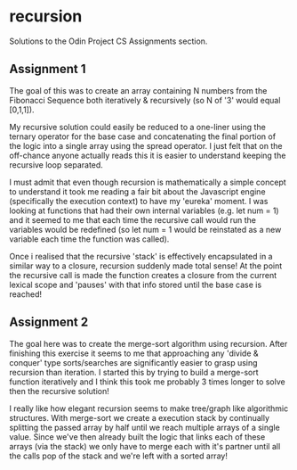 # recursion
Solutions to the Odin Project CS Assignments section.

## Assignment 1
The goal of this was to create an array containing N numbers from the Fibonacci Sequence both iteratively & recursively (so N of '3' would equal [0,1,1]).

My recursive solution could easily be reduced to a one-liner using the ternary operator for the base case and concatenating the final portion of the logic into a single array using the spread operator. I just felt that on the off-chance anyone actually reads this it is easier to understand keeping the recursive loop separated.

I must admit that even though recursion is mathematically a simple concept to understand it took me reading a fair bit about the Javascript engine (specifically the execution context) to have my 'eureka' moment. I was looking at functions that had their own internal variables (e.g. let num = 1) and it seemed to me that each time the recursive call would run the variables would be redefined (so let num = 1 would be reinstated as a new variable each time the function was called). 

Once i realised that the recursive 'stack' is effectively encapsulated in a similar way to a closure, recursion suddenly made total sense! At the point the recursive call is made the function creates a closure from the current lexical scope and 'pauses' with that info stored until the base case is reached!

## Assignment 2
The goal here was to create the merge-sort algorithm using recursion. After finishing this exercise it seems to me that approaching any 'divide & conquer' type sorts/searches are significantly easier to grasp using recursion than iteration. I started this by trying to build a merge-sort function iteratively and I think this took me probably 3 times longer to solve then the recursive solution!

I really like how elegant recursion seems to make tree/graph like algorithmic structures. With merge-sort we create a execution stack by continually splitting the passed array by half until we reach multiple arrays of a single value. Since we've then already built the logic that links each of these arrays (via the stack) we only have to merge each with it's partner until all the calls pop of the stack and we're left with a sorted array!